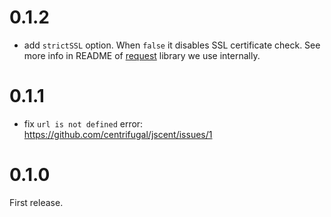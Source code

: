 0.1.2
=====

* add `strictSSL` option. When `false` it disables SSL certificate check. See more info in README of [request](https://github.com/request/request) library we use internally.

0.1.1
=====

* fix `url is not defined` error: https://github.com/centrifugal/jscent/issues/1


0.1.0
=====

First release.
